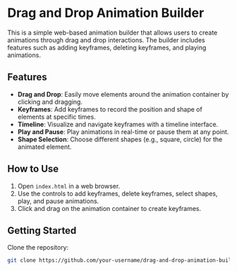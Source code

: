 # Drag and Drop Animation Builder

This is a simple web-based animation builder that allows users to create animations through drag and drop interactions. The builder includes features such as adding keyframes, deleting keyframes, and playing animations.

## Features

- **Drag and Drop**: Easily move elements around the animation container by clicking and dragging.
- **Keyframes**: Add keyframes to record the position and shape of elements at specific times.
- **Timeline**: Visualize and navigate keyframes with a timeline interface.
- **Play and Pause**: Play animations in real-time or pause them at any point.
- **Shape Selection**: Choose different shapes (e.g., square, circle) for the animated element.

## How to Use

1. Open `index.html` in a web browser.
2. Use the controls to add keyframes, delete keyframes, select shapes, play, and pause animations.
3. Click and drag on the animation container to create keyframes.

## Getting Started

Clone the repository:

```bash
git clone https://github.com/your-username/drag-and-drop-animation-builder.git
